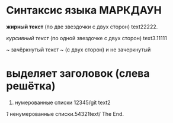 # Синтаксис языка МАРКДАУН #

**жирный текст** (по две звездочки с двух сторон) text22222.

*курсивный текст* (по одной звездочке с двух сторон) text3.11111

~ зачёркнутый текст ~ (с двух сторон) и не зачеркнутый

# выделяет заголовок (слева решётка)

1. нумерованные списки 12345/git text2

*1* ненумерованные списки.54321text/
The End.